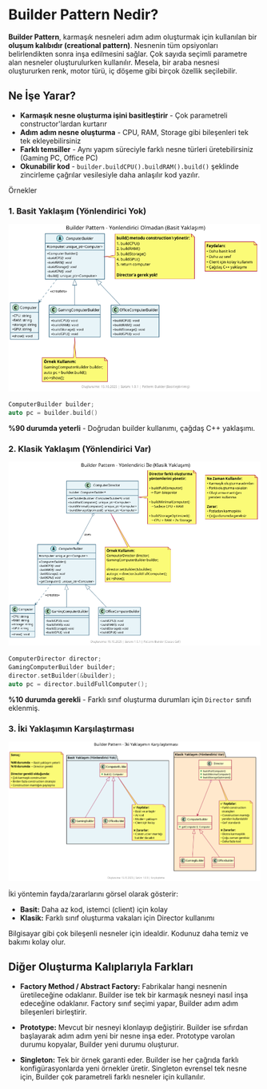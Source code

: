 # Builder Pattern Nedir?

**Builder Pattern**, karmaşık nesneleri adım adım oluşturmak için kullanılan bir **oluşum kalıbıdır (creational pattern)**. Nesnenin tüm opsiyonları belirlendikten sonra inşa edilmesini sağlar. Çok sayıda seçimli parametre alan nesneler oluşturulurken kullanılır. Mesela, bir araba nesnesi oluştururken renk, motor türü, iç döşeme gibi birçok özellik seçilebilir.

## Ne İşe Yarar?

- **Karmaşık nesne oluşturma işini basitleştirir** - Çok parametreli constructor'lardan kurtarır
- **Adım adım nesne oluşturma** - CPU, RAM, Storage gibi bileşenleri tek tek ekleyebilirsiniz
- **Farklı temsiller** - Aynı yapım süreciyle farklı nesne türleri üretebilirsiniz (Gaming PC, Office PC)
- **Okunabilir kod** - `builder.buildCPU().buildRAM().build()` şeklinde zincirleme çağrılar vesilesiyle daha anlaşılır kod yazılır.

Örnekler

### 1. Basit Yaklaşım (Yönlendirici Yok)

![Basit Builder Pattern](./basic_computer/diagram.png)

```cpp
ComputerBuilder builder;
auto pc = builder.build()
```
**%90 durumda yeterli** - Doğrudan builder kullanımı, çağdaş C++ yaklaşımı.

### 2. Klasik Yaklaşım (Yönlendirici Var)

![Klasik Builder Pattern](./classic_computer/diagram.png)

```cpp
ComputerDirector director;
GamingComputerBuilder builder;
director.setBuilder(&builder);
auto pc = director.buildFullComputer();
```
**%10 durumda gerekli** - Farklı sınıf oluşturma durumları için `Director` sınıfı eklenmiş.

### 3. İki Yaklaşımın Karşılaştırması

![Builder Pattern Karşılaştırma](./basic_classic_diff/diagram.png)

İki yöntemin fayda/zararlarını görsel olarak gösterir:
- **Basit:** Daha az kod, istemci (client) için kolay
- **Klasik:** Farklı sınıf oluşturma vakaları için Director kullanımı

Bilgisayar gibi çok bileşenli nesneler için idealdir. Kodunuz daha temiz ve bakımı kolay olur.

## Diğer Oluşturma Kalıplarıyla Farkları

- **Factory Method / Abstract Factory:** Fabrikalar hangi nesnenin üretileceğine odaklanır. Builder ise tek bir karmaşık nesneyi nasıl inşa edeceğine odaklanır. Factory sınıf seçimi yapar, Builder adım adım bileşenleri birleştirir.

- **Prototype:** Mevcut bir nesneyi klonlayıp değiştirir. Builder ise sıfırdan başlayarak adım adım yeni bir nesne inşa eder. Prototype varolan durumu kopyalar, Builder yeni durumu oluşturur.

- **Singleton:** Tek bir örnek garanti eder. Builder ise her çağrıda farklı konfigürasyonlarda yeni örnekler üretir. Singleton evrensel tek nesne için, Builder çok parametreli farklı nesneler için kullanılır.